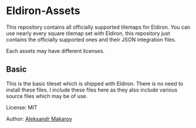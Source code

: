 # Eldiron-Assets

This repository contains all officially supported tilemaps for Eldiron. You can use nearly every square tilemap set with Eldiron, this repository just contains the officially supported ones and their JSON integration files.

Each assets may have different licenses.

## Basic

This is the basic tileset which is shipped with Eldiron. There is no need to install these files. I include these files here as they also include various source files which may be of use.

License: MIT

Author: [Aleksandr Makarov](https://twitter.com/iknowkingrabbit)
